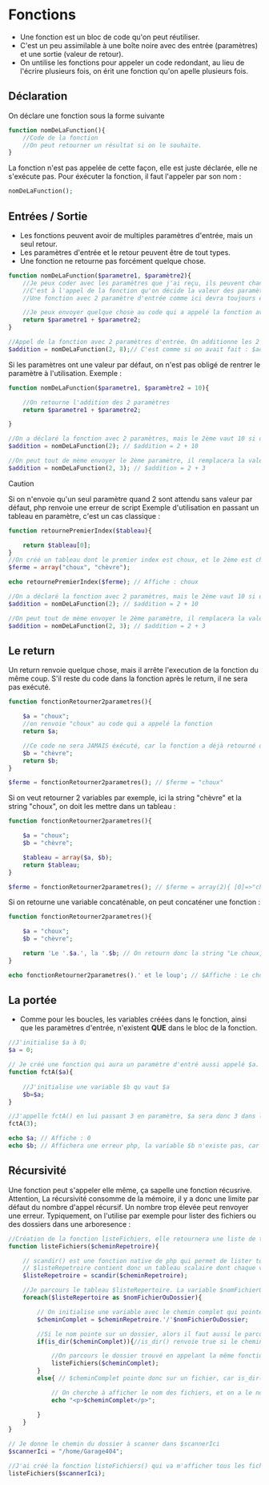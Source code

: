 # Fonctions
- Une fonction est un bloc de code qu'on peut réutiliser.
- C'est un peu assimilable à une boîte noire avec des entrée (paramètres) et une sortie (valeur de retour).
- On untilise les fonctions pour appeler un code redondant, au lieu de l'écrire plusieurs fois, on érit une fonction qu'on apelle plusieurs fois.
## Déclaration
On déclare une fonction sous la forme suivante
```php
function nomDeLaFunction(){
    //Code de la fonction
    //On peut retourner un résultat si on le souhaite.
}
```
La fonction n'est pas appelée de cette façon, elle est juste déclarée, elle ne s'exécute pas.
Pour éxécuter la fonction, il faut l'appeler par son nom :
```php
nomDeLaFunction();
```
## Entrées / Sortie
- Les fonctions peuvent avoir de multiples paramètres d'entrée, mais un seul retour.
- Les paramètres d'entrée et le retour peuvent être de tout types.
- Une fonction ne retourne pas forcément quelque chose.
```php
function nomDeLaFunction($parametre1, $paramètre2){
    //Je peux coder avec les paramètres que j'ai reçu, ils peuvent changer à chaque appel de la fonction, c'est pourquoi on utilise des variables.
    //C'est à l'appel de la fonction qu'on décide la valeur des paramètres d'entrée.
    //Une fonction avec 2 paramètre d'entrée comme ici devra toujours être appelée en lui donnant 2 valeurs en entrée.

    //Je peux envoyer quelque chose au code qui a appelé la fonction avec un return quelque chose
    return $parametre1 + $parametre2;
}

//Appel de la fonction avec 2 paramètres d'entrée. On additionne les 2 dans la fonction, et on retourne le résultat à la place de la fontion.
$addition = nomDeLaFunction(2, 8);// C'est comme si on avait fait : $addition = 2+8
```
Si les paramètres ont une valeur par défaut, on n'est pas obligé de rentrer le paramètre à l'utilisation.
Exemple :
```php
function nomDeLaFunction($parametre1, $paramètre2 = 10){

    //On retourne l'addition des 2 paramètres
    return $parametre1 + $parametre2;

}

//On a déclaré la fonction avec 2 paramètres, mais le 2ème vaut 10 si on n'envoie qu'un paramètre.
$addition = nomDeLaFunction(2); // $addition = 2 + 10

//On peut tout de mème envoyer le 2ème paramètre, il remplacera la valeur par défaut qui est 10.
$addition = nomDeLaFunction(2, 3); // $addition = 2 + 3
```

> [!CAUTION]
> Si on n'envoie qu'un seul paramètre quand 2 sont attendu sans valeur par défaut, php renvoie une erreur de script
Exemple d'utilisation en passant un tableau en paramètre, c'est un cas classique :
```php
function retournePremierIndex($tableau){

    return $tableau[0];
}
//On créé un tableau dont le premier index est choux, et le 2ème est chèvre
$ferme = array("choux", "chèvre");

echo retournePremierIndex($ferme); // Affiche : choux

//On a déclaré la fonction avec 2 paramètres, mais le 2ème vaut 10 si on n'envoie qu'un paramètre.
$addition = nomDeLaFunction(2); // $addition = 2 + 10

//On peut tout de mème envoyer le 2ème paramètre, il remplacera la valeur par défaut qui est 10.
$addition = nomDeLaFunction(2, 3); // $addition = 2 + 3
```
## Le return
Un return renvoie quelque chose, mais il arrête l'execution de la fonction du même coup. S'il reste du code dans la fonction après le return, il ne sera pas exécuté.
```php
function fonctionRetourner2parametres(){

    $a = "choux";
    //on renvoie "choux" au code qui a appelé la fonction
    return $a;

    //Ce code ne sera JAMAIS éxécuté, car la fonction a déjà retourné quelque chose plus haut.
    $b = "chèvre";
    return $b;
}

$ferme = fonctionRetourner2parametres(); // $ferme = "choux"
```
Si on veut retourner 2 variables par exemple, ici la string "chèvre" et la string "choux", on doit les mettre dans un tableau :
```php
function fonctionRetourner2parametres(){

    $a = "choux";
    $b = "chèvre";

    $tableau = array($a, $b);
    return $tableau;
}

$ferme = fonctionRetourner2parametres(); // $ferme = array(2){ [0]=>"choux", [1]=>"chèvre" }
```
Si on retourne une variable concaténable, on peut concaténer une fonction :
```php
function fonctionRetourner2parametres(){

    $a = "choux";
    $b = "chèvre";

    return 'Le '.$a.', la '.$b; // On retourn donc la string "Le choux, la chèvre"
}

echo fonctionRetourner2parametres().' et le loup'; // $Affiche : Le choux, la chèvre et le loup
```
## La portée
- Comme pour les boucles, les variables créées dans le fonction, ainsi que les paramètres d'entrée, n'existent **QUE** dans le bloc de la fonction.
```php
//J'initialise $a à 0;
$a = 0;

// Je créé une fonction qui aura un paramètre d'entré aussi appelé $a.
function fctA($a){
    
    //J'initialise une variable $b qu vaut $a
    $b=$a;
}

//J'appelle fctA() en lui passant 3 en paramètre, $a sera donc 3 dans la fonction fctA()
fctA(3);

echo $a; // Affiche : 0
echo $b; // Affichera une erreur php, la variable $b n'existe pas, car elle a été créé dans la fonction fctA(), elle n'a aucune existence en dehors.
```
## Récursivité
Une fonction peut s'appeler elle même, ça sapelle une fonction récusrive.
Attention, La récursivité consomme de la mémoire, il y a donc une limite par défaut du nombre d'appel récursif. Un nombre trop élevée peut renvoyer une erreur.
Typiquement, on l'utilise par exemple pour lister des fichiers ou des dossiers dans une arboresence :
```php
//Création de la fonction listeFichiers, elle retournera une liste de tous les fichiers de tous les répertoires qui se trouvent dans $cheminRepetroire
function listeFichiers($cheminRepetroire){

    // scandir() est une fonction native de php qui permet de lister tous les fichiers et dossiers, ils sont retournés dans un tableau.
    // $listeRepetroire contient donc un tableau scalaire dont chaque valeur est le nom d'un dossier ou d'un fichier.
    $listeRepetroire = scandir($cheminRepetroire);

    //Je parcours le tableau $listeRepertoire. La variable $nomFichierOuDossier contiendra donc le nom de dossier ou fichier trouvé.
    foreach($listeRepertoire as $nomFichierOuDossier){

        // On initialise une variable avec le chemin complet qui pointe vers le dossier ou le fichier qui est actuellement parcouri par le foreach
        $cheminComplet = $cheminRepetroire.'/'$nomFichierOuDossier;

        //Si le nom pointe sur un dossier, alors il faut aussi le parcourir
        if(is_dir($cheminComplet)){//is_dir() renvoie true si le chemin donné point sur un dossier, false s'il pointe sur un fichier.

            //On parcours le dossier trouvé en appelant la même fonction dans laquelle on est. Elle vérifiera donc à son tour s'il y a des dossiers dans le nouveau répertoire, et ainsi de suite.
            listeFichiers($cheminComplet);
        }
        else{ // $cheminComplet pointe donc sur un fichier, car is_dir() a renvoyé false.

            // On cherche à afficher le nom des fichiers, et on a le nom et de chemin d'un fichier, on l'affiche donc
            echo "<p>$cheminComplet</p>";

        }
    }
}

// Je donne le chemin du dossier à scanner dans $scannerIci
$scannerIci = "/home/Garage404";

//J'ai créé la fonction listeFichiers() qui va m'afficher tous les fichiers du répertoire, je peux donc l'appeler.
listeFichiers($scannerIci);
```